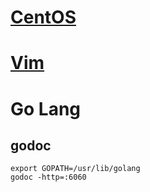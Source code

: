 
# [CentOS](/OS/CentOS)
# [Vim](/Vim/vim)

# Go Lang
## godoc
````
export GOPATH=/usr/lib/golang
godoc -http=:6060
````
